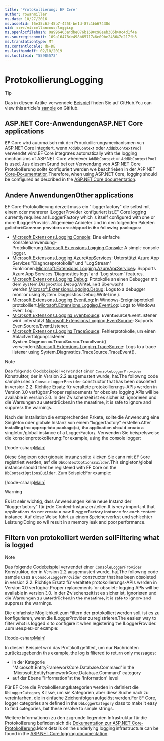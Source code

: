 ```yaml
---
title: 'Protokollierung: EF Core'
author: rowanmiller
ms.date: 10/27/2016
ms.assetid: f6e35c6d-45b7-4258-be1d-87c1bb67438d
uid: core/miscellaneous/logging
ms.openlocfilehash: 0a996403afdbe076b1690c98eeb305b40c4d1f4a
ms.sourcegitcommit: 109a16478de498b65717a6e09be243647e217fb3
ms.translationtype: MT
ms.contentlocale: de-DE
ms.lasthandoff: 02/10/2019
ms.locfileid: "55985573"
---
```

# <a name="logging"></a><span data-ttu-id="70d80-102">Protokollierung</span><span class="sxs-lookup"><span data-stu-id="70d80-102">Logging</span></span>

> [!TIP]  
> <span data-ttu-id="70d80-103">Das in diesem Artikel verwendete [Beispiel](https://github.com/aspnet/EntityFramework.Docs/tree/master/samples/core/Miscellaneous/Logging) finden Sie auf GitHub.</span><span class="sxs-lookup"><span data-stu-id="70d80-103">You can view this article's [sample](https://github.com/aspnet/EntityFramework.Docs/tree/master/samples/core/Miscellaneous/Logging) on GitHub.</span></span>

## <a name="aspnet-core-applications"></a><span data-ttu-id="70d80-104">ASP.NET Core-Anwendungen</span><span class="sxs-lookup"><span data-stu-id="70d80-104">ASP.NET Core applications</span></span>

<span data-ttu-id="70d80-105">EF Core wird automatisch mit den Protokollierungsmechanismen von ASP.NET Core integriert. wenn `AddDbContext` oder `AddDbContextPool` verwendet wird.</span><span class="sxs-lookup"><span data-stu-id="70d80-105">EF Core integrates automatically with the logging mechanisms of ASP.NET Core whenever `AddDbContext` or `AddDbContextPool` is used.</span></span> <span data-ttu-id="70d80-106">Aus diesem Grund bei der Verwendung von ASP.NET Core Protokollierung sollte konfiguriert werden wie beschrieben in der [ASP.NET Core-Dokumentation](https://docs.microsoft.com/aspnet/core/fundamentals/logging?tabs=aspnetcore2x).</span><span class="sxs-lookup"><span data-stu-id="70d80-106">Therefore, when using ASP.NET Core, logging should be configured as described in the [ASP.NET Core documentation](https://docs.microsoft.com/aspnet/core/fundamentals/logging?tabs=aspnetcore2x).</span></span>

## <a name="other-applications"></a><span data-ttu-id="70d80-107">Andere Anwendungen</span><span class="sxs-lookup"><span data-stu-id="70d80-107">Other applications</span></span>

<span data-ttu-id="70d80-108">EF Core-Protokollierung derzeit muss ein "iloggerfactory" die selbst mit einem oder mehreren ILoggerProvider konfiguriert ist.</span><span class="sxs-lookup"><span data-stu-id="70d80-108">EF Core logging currently requires an ILoggerFactory which is itself configured with one or more ILoggerProvider.</span></span> <span data-ttu-id="70d80-109">Allgemeine Anbieter sind in den folgenden Paketen geliefert:</span><span class="sxs-lookup"><span data-stu-id="70d80-109">Common providers are shipped in the following packages:</span></span>

* <span data-ttu-id="70d80-110">[Microsoft.Extensions.Logging.Console](https://www.nuget.org/packages/Microsoft.Extensions.Logging.Console/): Eine einfache Konsolenanwendung-Protokollierung.</span><span class="sxs-lookup"><span data-stu-id="70d80-110">[Microsoft.Extensions.Logging.Console](https://www.nuget.org/packages/Microsoft.Extensions.Logging.Console/): A simple console logger.</span></span>
* <span data-ttu-id="70d80-111">[Microsoft.Extensions.Logging.AzureAppServices](https://www.nuget.org/packages/Microsoft.Extensions.Logging.AzureAppServices/): Unterstützt Azure App Services "Diagnoseprotokolle" und "Log Stream" Funktionen.</span><span class="sxs-lookup"><span data-stu-id="70d80-111">[Microsoft.Extensions.Logging.AzureAppServices](https://www.nuget.org/packages/Microsoft.Extensions.Logging.AzureAppServices/): Supports Azure App Services 'Diagnostics logs' and 'Log stream' features.</span></span>
* <span data-ttu-id="70d80-112">[Microsoft.Extensions.Logging.Debug](https://www.nuget.org/packages/Microsoft.Extensions.Logging.Debug/): Protokolle an einen Debugger mit dem System.Diagnostics.Debug.WriteLine() überwacht werden.</span><span class="sxs-lookup"><span data-stu-id="70d80-112">[Microsoft.Extensions.Logging.Debug](https://www.nuget.org/packages/Microsoft.Extensions.Logging.Debug/): Logs to a debugger monitor using System.Diagnostics.Debug.WriteLine().</span></span>
* <span data-ttu-id="70d80-113">[Microsoft.Extensions.Logging.EventLog](https://www.nuget.org/packages/Microsoft.Extensions.Logging.EventLog/): In Windows-Ereignisprotokoll protokolliert.</span><span class="sxs-lookup"><span data-stu-id="70d80-113">[Microsoft.Extensions.Logging.EventLog](https://www.nuget.org/packages/Microsoft.Extensions.Logging.EventLog/): Logs to Windows Event Log.</span></span>
* <span data-ttu-id="70d80-114">[Microsoft.Extensions.Logging.EventSource](https://www.nuget.org/packages/Microsoft.Extensions.Logging.EventSource/): EventSource/EventListener wird unterstützt.</span><span class="sxs-lookup"><span data-stu-id="70d80-114">[Microsoft.Extensions.Logging.EventSource](https://www.nuget.org/packages/Microsoft.Extensions.Logging.EventSource/): Supports EventSource/EventListener.</span></span>
* <span data-ttu-id="70d80-115">[Microsoft.Extensions.Logging.TraceSource](https://www.nuget.org/packages/Microsoft.Extensions.Logging.TraceSource/): Fehlerprotokolle, um einen Ablaufverfolgungslistener System.Diagnostics.TraceSource.TraceEvent() verwenden.</span><span class="sxs-lookup"><span data-stu-id="70d80-115">[Microsoft.Extensions.Logging.TraceSource](https://www.nuget.org/packages/Microsoft.Extensions.Logging.TraceSource/): Logs to a trace listener using System.Diagnostics.TraceSource.TraceEvent().</span></span>

> [!NOTE]
> <span data-ttu-id="70d80-116">Das folgende Codebeispiel verwendet einen `ConsoleLoggerProvider` Konstruktor, der in Version 2.2 ausgemustert wurde, hat.</span><span class="sxs-lookup"><span data-stu-id="70d80-116">The following code sample uses a `ConsoleLoggerProvider` constructor that has been obsoleted in version 2.2.</span></span> <span data-ttu-id="70d80-117">Richtige Ersatz für veraltete protokollierungs-APIs werden in Version 3.0 verfügbar.</span><span class="sxs-lookup"><span data-stu-id="70d80-117">Proper replacements for obsolete logging APIs will be available in version 3.0.</span></span> <span data-ttu-id="70d80-118">In der Zwischenzeit ist es sicher ist, ignorieren und die Warnungen zu unterdrücken.</span><span class="sxs-lookup"><span data-stu-id="70d80-118">In the meantime, it is safe to ignore and suppress the warnings.</span></span>

<span data-ttu-id="70d80-119">Nach der Installation die entsprechenden Pakete, sollte die Anwendung eine Singleton oder globale Instanz von einem "loggerfactory" erstellen.</span><span class="sxs-lookup"><span data-stu-id="70d80-119">After installing the appropriate package(s), the application should create a singleton/global instance of a LoggerFactory.</span></span> <span data-ttu-id="70d80-120">Verwenden Sie beispielsweise die konsolenprotokollierung:</span><span class="sxs-lookup"><span data-stu-id="70d80-120">For example, using the console logger:</span></span>

[!code-csharp[Main](../../../samples/core/Miscellaneous/Logging/Logging/BloggingContext.cs#DefineLoggerFactory)]

<span data-ttu-id="70d80-121">Diese Singleton oder globale Instanz sollte klicken Sie dann mit EF Core registriert werden, auf die `DbContextOptionsBuilder`.</span><span class="sxs-lookup"><span data-stu-id="70d80-121">This singleton/global instance should then be registered with EF Core on the `DbContextOptionsBuilder`.</span></span> <span data-ttu-id="70d80-122">Zum Beispiel:</span><span class="sxs-lookup"><span data-stu-id="70d80-122">For example:</span></span>

[!code-csharp[Main](../../../samples/core/Miscellaneous/Logging/Logging/BloggingContext.cs#RegisterLoggerFactory)]

> [!WARNING]
> <span data-ttu-id="70d80-123">Es ist sehr wichtig, dass Anwendungen keine neue Instanz der "iloggerfactory" für jede Context-Instanz erstellen.</span><span class="sxs-lookup"><span data-stu-id="70d80-123">It is very important that applications do not create a new ILoggerFactory instance for each context instance.</span></span> <span data-ttu-id="70d80-124">Auf diese Weise führt zu einem Speicherverlust und schlechter Leistung.</span><span class="sxs-lookup"><span data-stu-id="70d80-124">Doing so will result in a memory leak and poor performance.</span></span>

## <a name="filtering-what-is-logged"></a><span data-ttu-id="70d80-125">Filtern von protokolliert werden soll</span><span class="sxs-lookup"><span data-stu-id="70d80-125">Filtering what is logged</span></span>

> [!NOTE]
> <span data-ttu-id="70d80-126">Das folgende Codebeispiel verwendet einen `ConsoleLoggerProvider` Konstruktor, der in Version 2.2 ausgemustert wurde, hat.</span><span class="sxs-lookup"><span data-stu-id="70d80-126">The following code sample uses a `ConsoleLoggerProvider` constructor that has been obsoleted in version 2.2.</span></span> <span data-ttu-id="70d80-127">Richtige Ersatz für veraltete protokollierungs-APIs werden in Version 3.0 verfügbar.</span><span class="sxs-lookup"><span data-stu-id="70d80-127">Proper replacements for obsolete logging APIs will be available in version 3.0.</span></span> <span data-ttu-id="70d80-128">In der Zwischenzeit ist es sicher ist, ignorieren und die Warnungen zu unterdrücken.</span><span class="sxs-lookup"><span data-stu-id="70d80-128">In the meantime, it is safe to ignore and suppress the warnings.</span></span>

<span data-ttu-id="70d80-129">Die einfachste Möglichkeit zum Filtern der protokolliert werden soll, ist es zu konfigurieren, wenn die ILoggerProvider zu registrieren.</span><span class="sxs-lookup"><span data-stu-id="70d80-129">The easiest way to filter what is logged is to configure it when registering the ILoggerProvider.</span></span> <span data-ttu-id="70d80-130">Zum Beispiel:</span><span class="sxs-lookup"><span data-stu-id="70d80-130">For example:</span></span>

[!code-csharp[Main](../../../samples/core/Miscellaneous/Logging/Logging/BloggingContextWithFiltering.cs#DefineLoggerFactory)]

<span data-ttu-id="70d80-131">In diesem Beispiel wird das Protokoll gefiltert, um nur Nachrichten zurückzugeben:</span><span class="sxs-lookup"><span data-stu-id="70d80-131">In this example, the log is filtered to return only messages:</span></span>
 * <span data-ttu-id="70d80-132">in der Kategorie "Microsoft.EntityFrameworkCore.Database.Command"</span><span class="sxs-lookup"><span data-stu-id="70d80-132">in the 'Microsoft.EntityFrameworkCore.Database.Command' category</span></span>
 * <span data-ttu-id="70d80-133">auf der Ebene "Information"</span><span class="sxs-lookup"><span data-stu-id="70d80-133">at the 'Information' level</span></span>

<span data-ttu-id="70d80-134">Für EF Core die Protokollierungskategorien werden in definiert die `DbLoggerCategory` Klasse, um sie Kategorien, aber diese Suche nach zu vereinfachen, die in einfache Zeichenfolgen aufgelöst werden.</span><span class="sxs-lookup"><span data-stu-id="70d80-134">For EF Core, logger categories are defined in the `DbLoggerCategory` class to make it easy to find categories, but these resolve to simple strings.</span></span>

<span data-ttu-id="70d80-135">Weitere Informationen zu den zugrunde liegenden Infrastruktur für die Protokollierung befinden sich die [Dokumentation zur ASP.NET Core-Protokollierung](https://docs.microsoft.com/aspnet/core/fundamentals/logging?tabs=aspnetcore2x).</span><span class="sxs-lookup"><span data-stu-id="70d80-135">More details on the underlying logging infrastructure can be found in the [ASP.NET Core logging documentation](https://docs.microsoft.com/aspnet/core/fundamentals/logging?tabs=aspnetcore2x).</span></span>
